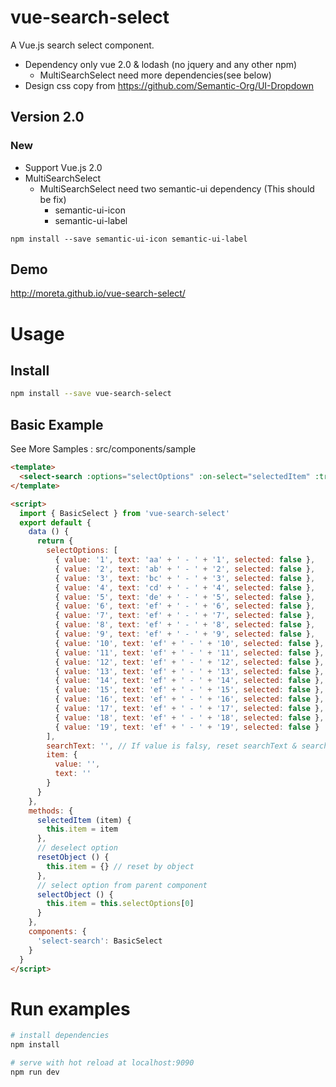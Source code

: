 # vue-search-select

A Vue.js search select component.

+ Dependency only vue 2.0 & lodash (no jquery and any other npm)
  + MultiSearchSelect need more dependencies(see below)
+ Design css copy from <https://github.com/Semantic-Org/UI-Dropdown>

## Version 2.0

### New

+ Support Vue.js 2.0
+ MultiSearchSelect
  + MultiSearchSelect need two semantic-ui dependency (This should be fix)
    + semantic-ui-icon
    + semantic-ui-label

```
npm install --save semantic-ui-icon semantic-ui-label
```

## Demo

<http://moreta.github.io/vue-search-select/>

# Usage

## Install

```bash
npm install --save vue-search-select
```

## Basic Example

See More Samples : src/components/sample

```html
<template>
  <select-search :options="selectOptions" :on-select="selectedItem" :trigger-value="searchText"></select-search>
</template>

<script>
  import { BasicSelect } from 'vue-search-select'
  export default {
    data () {
      return {
        selectOptions: [
          { value: '1', text: 'aa' + ' - ' + '1', selected: false },
          { value: '2', text: 'ab' + ' - ' + '2', selected: false },
          { value: '3', text: 'bc' + ' - ' + '3', selected: false },
          { value: '4', text: 'cd' + ' - ' + '4', selected: false },
          { value: '5', text: 'de' + ' - ' + '5', selected: false },
          { value: '6', text: 'ef' + ' - ' + '6', selected: false },
          { value: '7', text: 'ef' + ' - ' + '7', selected: false },
          { value: '8', text: 'ef' + ' - ' + '8', selected: false },
          { value: '9', text: 'ef' + ' - ' + '9', selected: false },
          { value: '10', text: 'ef' + ' - ' + '10', selected: false },
          { value: '11', text: 'ef' + ' - ' + '11', selected: false },
          { value: '12', text: 'ef' + ' - ' + '12', selected: false },
          { value: '13', text: 'ef' + ' - ' + '13', selected: false },
          { value: '14', text: 'ef' + ' - ' + '14', selected: false },
          { value: '15', text: 'ef' + ' - ' + '15', selected: false },
          { value: '16', text: 'ef' + ' - ' + '16', selected: false },
          { value: '17', text: 'ef' + ' - ' + '17', selected: false },
          { value: '18', text: 'ef' + ' - ' + '18', selected: false },
          { value: '19', text: 'ef' + ' - ' + '19', selected: false }
        ],
        searchText: '', // If value is falsy, reset searchText & searchItem
        item: {
          value: '',
          text: ''
        }
      }
    },
    methods: {
      selectedItem (item) {
        this.item = item
      },
      // deselect option
      resetObject () {
        this.item = {} // reset by object
      },
      // select option from parent component
      selectObject () {
        this.item = this.selectOptions[0]
      }
    },
    components: {
      'select-search': BasicSelect
    }
  }
</script>
```


# Run examples

```bash
# install dependencies
npm install

# serve with hot reload at localhost:9090
npm run dev
```
